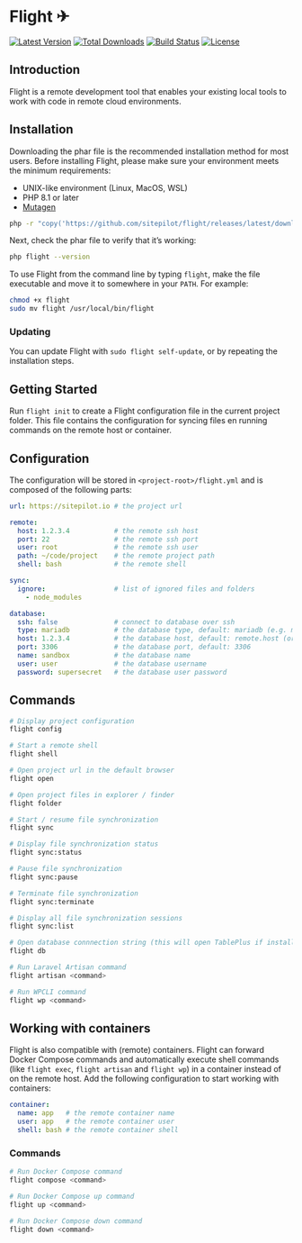 # Flight ✈

<a href="https://github.com/sitepilot/flight/releases"><img src="https://img.shields.io/github/v/release/sitepilot/flight" alt="Latest Version"></a>
<a href="https://github.com/sitepilot/flight/releases"><img src="https://img.shields.io/github/downloads/sitepilot/flight/total" alt="Total Downloads"></a>
<a href="https://github.com/sitepilot/flight/actions"><img src="https://img.shields.io/github/actions/workflow/status/sitepilot/flight/tests.yml" alt="Build Status"></a>
<a href="https://github.com/sitepilot/flight"><img src="https://img.shields.io/github/license/sitepilot/flight" alt="License"></a>

## Introduction

Flight is a remote development tool that enables your existing local tools to work with code in remote cloud
environments.

## Installation

Downloading the phar file is the recommended installation method for most users. Before installing Flight, please make
sure your environment meets the minimum requirements:

* UNIX-like environment (Linux, MacOS, WSL)
* PHP 8.1 or later
* [Mutagen](https://mutagen.io/)

```bash
php -r "copy('https://github.com/sitepilot/flight/releases/latest/download/flight', 'flight');"
```

Next, check the phar file to verify that it’s working:

```bash
php flight --version
```

To use Flight from the command line by typing `flight`, make the file executable and move it to somewhere in
your `PATH`. For example:

```bash
chmod +x flight
sudo mv flight /usr/local/bin/flight
```

### Updating

You can update Flight with `sudo flight self-update`, or by repeating the installation steps.

## Getting Started

Run `flight init` to create a Flight configuration file in the current project folder. This file contains the
configuration for syncing files en running commands on the remote host or container.

## Configuration

The configuration will be stored in `<project-root>/flight.yml` and is composed of the following parts:

```yaml
url: https://sitepilot.io # the project url

remote:
  host: 1.2.3.4           # the remote ssh host
  port: 22                # the remote ssh port
  user: root              # the remote ssh user
  path: ~/code/project    # the remote project path
  shell: bash             # the remote shell

sync:
  ignore:                 # list of ignored files and folders
    - node_modules

database:
  ssh: false              # connect to database over ssh
  type: mariadb           # the database type, default: mariadb (e.g. mariadb, mysql, microsoftsqlserver)
  host: 1.2.3.4           # the database host, default: remote.host (or 127.0.0.1 for ssh)
  port: 3306              # the database port, default: 3306
  name: sandbox           # the database name
  user: user              # the database username
  password: supersecret   # the database user password
```

## Commands

```bash
# Display project configuration
flight config

# Start a remote shell
flight shell

# Open project url in the default browser
flight open

# Open project files in explorer / finder 
flight folder

# Start / resume file synchronization
flight sync

# Display file synchronization status 
flight sync:status

# Pause file synchronization
flight sync:pause

# Terminate file synchronization
flight sync:terminate

# Display all file synchronization sessions
flight sync:list

# Open database connnection string (this will open TablePlus if installed)
flight db

# Run Laravel Artisan command
flight artisan <command>

# Run WPCLI command
flight wp <command>
```

## Working with containers

Flight is also compatible with (remote) containers. Flight can forward Docker Compose commands and
automatically execute shell commands (like `flight exec`, `flight artisan` and `flight wp`) in a container
instead of on the remote host. Add the following configuration to start working with containers:

```yaml
container:
  name: app   # the remote container name
  user: app   # the remote container user
  shell: bash # the remote container shell
```

### Commands

```bash
# Run Docker Compose command
flight compose <command>

# Run Docker Compose up command
flight up <command>

# Run Docker Compose down command
flight down <command>
```

